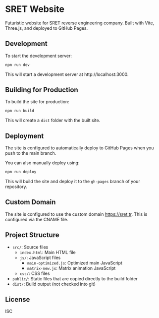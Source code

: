 # SRET Website

Futuristic website for SRET reverse engineering company. Built with Vite, Three.js, and deployed to GitHub Pages.

## Development

To start the development server:

```bash
npm run dev
```

This will start a development server at http://localhost:3000.

## Building for Production

To build the site for production:

```bash
npm run build
```

This will create a `dist` folder with the built site.

## Deployment

The site is configured to automatically deploy to GitHub Pages when you push to the main branch.

You can also manually deploy using:

```bash
npm run deploy
```

This will build the site and deploy it to the `gh-pages` branch of your repository.

## Custom Domain

The site is configured to use the custom domain https://sret.tr. This is configured via the CNAME file.

## Project Structure

- `src/`: Source files
  - `index.html`: Main HTML file
  - `js/`: JavaScript files
    - `main-optimized.js`: Optimized main JavaScript
    - `matrix-new.js`: Matrix animation JavaScript
  - `css/`: CSS files
- `public/`: Static files that are copied directly to the build folder
- `dist/`: Build output (not checked into git)

## License

ISC
